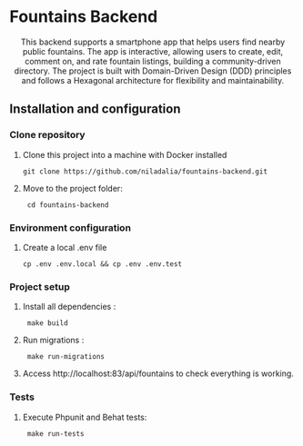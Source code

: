# Fountains Backend
<p align="center">
This backend supports a smartphone app that helps users find nearby public fountains. The app is interactive, allowing users to create, edit, comment on, and rate fountain listings, building a community-driven directory. The project is built with Domain-Driven Design (DDD) principles and follows a Hexagonal architecture for flexibility and maintainability.
</p>

## Installation and configuration

### Clone repository

1. Clone this project into a machine with
   Docker installed

       git clone https://github.com/niladalia/fountains-backend.git

2. Move to the project folder:

        cd fountains-backend

### Environment configuration

1. Create a local .env file

       cp .env .env.local && cp .env .env.test
### Project setup

1. Install all dependencies :

        make build

2. Run migrations :

        make run-migrations

3. Access http://localhost:83/api/fountains to check everything is working.

###  Tests

1. Execute Phpunit and Behat tests:

        make run-tests
